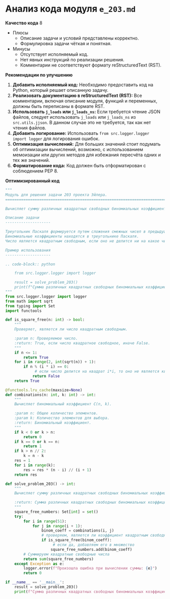 # Анализ кода модуля `e_203.md`

**Качество кода**
8
-   Плюсы
    -   Описание задачи и условий представлены корректно.
    -   Формулировка задачи чёткая и понятная.
-   Минусы
    -   Отсутствует исполняемый код.
    -   Нет явных инструкций по реализации решения.
    -   Комментарии не соответствуют формату reStructuredText (RST).

**Рекомендации по улучшению**

1.  **Добавить исполняемый код:** Необходимо предоставить код на Python, который решает описанную задачу.
2.  **Реализовать документацию в reStructuredText (RST):**  Все комментарии, включая описание модуля, функций и переменных, должны быть переписаны в формате RST.
3.  **Использовать `j_loads` или `j_loads_ns`:** Если требуется чтение JSON файлов, следует использовать `j_loads` или `j_loads_ns` из `src.utils.jjson`. В данном случае это не требуется, так как нет чтения файлов.
4.  **Добавить логирование:**  Использовать `from src.logger.logger import logger` для логирования ошибок.
5.  **Оптимизация вычислений:** Для больших значений стоит подумать об оптимизации вычислений, возможно, с использованием мемоизации или других методов для избежания пересчёта одних и тех же значений.
6.  **Форматирование кода:** Код должен быть отформатирован с соблюдением PEP 8.

**Оптимизированный код**

```python
"""
Модуль для решения задачи 203 проекта Эйлера.
=========================================================================================

Вычисляет сумму различных квадратных свободных биномиальных коэффициентов в первых 51 строках треугольника Паскаля.

Описание задачи
--------------------

Треугольник Паскаля формируется путем сложения смежных чисел в предыдущих строках, начиная с 1 в верхней строке и 1 по краям.
Биномиальные коэффициенты находятся в треугольнике Паскаля.
Число является квадратным свободным, если оно не делится ни на какое число, являющееся полным квадратом, кроме 1.

Пример использования
--------------------

.. code-block:: python

    from src.logger.logger import logger

    result = solve_problem_203()
    print(f"Сумма различных квадратных свободных биномиальных коэффициентов: {result}")
"""
from src.logger.logger import logger
from math import sqrt
from typing import Set
import functools

def is_square_free(n: int) -> bool:
    """
    Проверяет, является ли число квадратным свободным.

    :param n: Проверяемое число.
    :return: True, если число квадратное свободное, иначе False.
    """
    if n <= 1:
        return True
    for i in range(2, int(sqrt(n)) + 1):
        if n % (i * i) == 0:
             # если число делится на квадрат i*i, то оно не является квадратным свободным
            return False
    return True

@functools.lru_cache(maxsize=None)
def combinations(n: int, k: int) -> int:
    """
    Вычисляет биномиальный коэффициент C(n, k).

    :param n: Общее количество элементов.
    :param k: Количество элементов для выбора.
    :return: Биномиальный коэффициент.
    """
    if k < 0 or k > n:
        return 0
    if k == 0 or k == n:
        return 1
    if k > n // 2:
        k = n - k
    res = 1
    for i in range(k):
        res = res * (n - i) // (i + 1)
    return res

def solve_problem_203() -> int:
    """
    Вычисляет сумму различных квадратных свободных биномиальных коэффициентов в первых 51 строках треугольника Паскаля.

    :return: Сумма различных квадратных свободных биномиальных коэффициентов.
    """
    square_free_numbers: Set[int] = set()
    try:
        for i in range(51):
            for j in range(i + 1):
                binom_coeff = combinations(i, j)
                # проверяем, является ли коэффициент квадратным свободным
                if is_square_free(binom_coeff):
                     # если да, добавляем его в множество
                    square_free_numbers.add(binom_coeff)
        # Суммируем квадратные свободные числа
        return sum(square_free_numbers)
    except Exception as e:
        logger.error(f"Произошла ошибка при вычислении суммы: {e}")
        return 0

if __name__ == '__main__':
    result = solve_problem_203()
    print(f"Сумма различных квадратных свободных биномиальных коэффициентов: {result}")
```